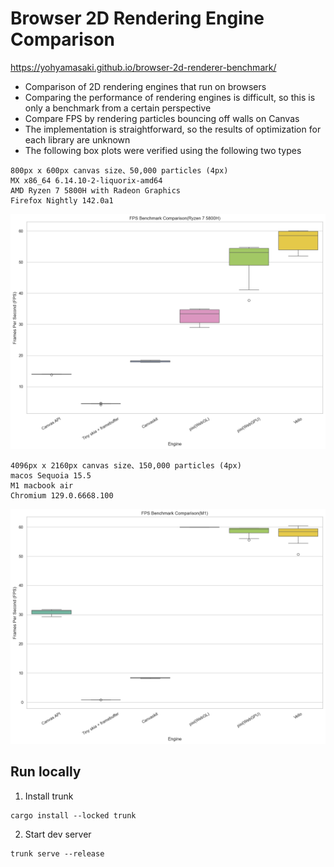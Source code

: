 # Browser 2D Rendering Engine Comparison

https://yohyamasaki.github.io/browser-2d-renderer-benchmark/

- Comparison of 2D rendering engines that run on browsers
- Comparing the performance of rendering engines is difficult, so this is only a benchmark from a certain perspective
- Compare FPS by rendering particles bouncing off walls on Canvas
- The implementation is straightforward, so the results of optimization for each library are unknown
- The following box plots were verified using the following two types

```
800px x 600px canvas size、50,000 particles (4px)
MX x86_64 6.14.10-2-liquorix-amd64
AMD Ryzen 7 5800H with Radeon Graphics
Firefox Nightly 142.0a1 
```

![Ryzen 7 5800H](images/ryzen7.png)

```
4096px x 2160px canvas size、150,000 particles (4px)
macos Sequoia 15.5
M1 macbook air 
Chromium 129.0.6668.100
```

![M1](images/m1.png)

## Run locally

1. Install trunk

```
cargo install --locked trunk
```

2. Start dev server

```
trunk serve --release
```